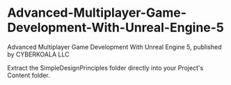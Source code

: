 # Advanced-Multiplayer-Game-Development-With-Unreal-Engine-5
Advanced Multiplayer Game Development With Unreal Engine 5, published by CYBERKOALA LLC

Extract the SimpleDesignPrinciples folder directly into your Project's Content folder.
